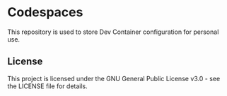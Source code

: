 # Codespaces

This repository is used to store Dev Container configuration for personal use.

## License

This project is licensed under the GNU General Public License v3.0 - see the LICENSE file for details.
